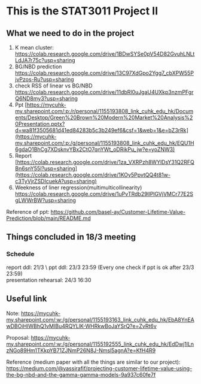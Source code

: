 # This is the STAT3011 Project II 

## What we need to do in the project 

1. K mean cluster: 
https://colab.research.google.com/drive/1BDwSYSe0pV54D82GvuhLNLtLdJA7r75c?usp=sharing
2. BG/NBD prediction 
https://colab.research.google.com/drive/13C97XdGpo2Ygg7_cbXPW55PjvPzos-Ru?usp=sharing
3. check RSS of linear vs BG/NBD
https://colab.research.google.com/drive/11dbRl0uJgaU4UXkp3nzmPFgrQ6ND8my3?usp=sharing
4. Ppt <This should be attached ppt link> [https://mycuhk-my.sharepoint.com/:p:/r/personal/1155193808_link_cuhk_edu_hk/Documents/Desktop/Green%20Brown%20Modern%20Market%20Analysis%20Presentation.pptx?d=wa81f3505681d41ed84283b5c3b249ef6&csf=1&web=1&e=bZ3rRk](https://mycuhk-my.sharepoint.com/:p:/g/personal/1155193808_link_cuhk_edu_hk/EQU1H6gdaO1BhCg7XDsknvYBx2CtO7qnYWt_oDRikPu_jw?e=yoZNW3)
5. Report 
[https://colab.research.google.com/drive/1za_VXRPzh8WYlDsY31Q2RFQBn6snY55I?usp=sharing](https://colab.research.google.com/drive/1KOy5PpvtQQ4t81w-c3TyVjrZSDIcuekA?usp=sharing)
6. Weekness of liner regression(multimulticollinearity)
https://colab.research.google.com/drive/1uPvTRdb29llPlGVjVMCr77E2SgLWWrBW?usp=sharing

Reference of ppt: https://github.com/basel-ay/Customer-Lifetime-Value-Prediction/blob/main/README.md

## Things concluded in 18/3 meeting 
### Schedule
report ddl: 21/3 \ 
ppt ddl: 23/3 23:59 (Every one check if ppt is ok after 23/3 23:59) \
presentation rehearsal: 24/3 16:30

## Useful link

Note: https://mycuhk-my.sharepoint.com/:w:/g/personal/1155193163_link_cuhk_edu_hk/EbA8YnEAwDBOiHIWBhQ1vMIBu4RQYLlK-WHRkwBoJaYSrQ?e=ZvRt6v

Proposal: https://mycuhk-my.sharepoint.com/:w:/g/personal/1155192555_link_cuhk_edu_hk/EdDwj1lLnzNGo89Hm1TKkpYB71ZJNmP26N8J-Nmsl5agnA?e=KfH4R9

Reference (medium paper with all the things are similar to our project): 
https://medium.com/@yassirafif/projecting-customer-lifetime-value-using-the-bg-nbd-and-the-gamma-gamma-models-9a937c60fe7f

